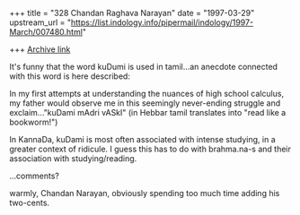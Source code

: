 +++
title = "328 Chandan Raghava Narayan"
date = "1997-03-29"
upstream_url = "https://list.indology.info/pipermail/indology/1997-March/007480.html"

+++
[Archive link](https://list.indology.info/pipermail/indology/1997-March/007480.html)


It's funny that the word kuDumi is used in tamil...an anecdote connected
with this word is here described:

In my first attempts at understanding the nuances of high school
calculus, my father would observe me in this seemingly never-ending
struggle and exclaim..."kuDami mAdri vASkI" (in Hebbar tamil translates
into "read like a bookworm!")

In KannaDa, kuDami is most often associated with intense studying, in a
greater context of ridicule. I guess this has to do with brahma.na-s and
their association with studying/reading. 

...comments?

warmly,
Chandan Narayan, obviously spending too much time adding his two-cents.








